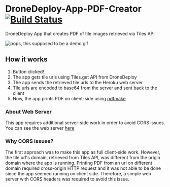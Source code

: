 # DroneDeploy-App-PDF-Creator [![Build Status](https://travis-ci.org/ochanje210/DroneDeploy-App-PDF-Creator.svg?branch=master)](https://travis-ci.org/ochanje210/DroneDeploy-App-PDF-Creator)
DroneDeploy App that creates PDF of tile images retrieved via Tiles API
 
![oops, this supposed to be a demo gif](http://i.giphy.com/l4Jzf1YBadKQIKxry.gif)


## How it works
1. Button clicked!
2. The app gets tile urls using Tiles.get API from DroneDeploy
3. The app sends the retrieved tile urls to the Heroku web server
4. Tile urls are encoded to base64 from the server and sent back to the client
5. Now, the app prints PDF on client-side using [pdfmake](https://github.com/bpampuch/pdfmake)

### About Web Server
This app requires additional server-side work in order to avoid CORS issues. 
You can see the web server [here](https://github.com/ochanje210/DroneDeploy-App-PDF-Creator-WebServer)
### Why CORS issues?
The first approach was to make this app as full client-side work. However, 
the tile url's domain, retrieved from Tiles API, was different from the origin domain where the app
is running. Printing PDF from an url on different domain required cross-origin HTTP request and it
was not able to be done since the app seemed running on client side. Therefore, a simple web server
with CORS headers was required to avoid this issue.
